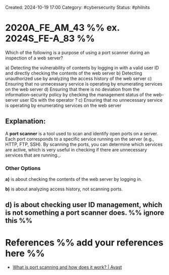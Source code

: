 Created: 2024-10-19 17:00
Category: #cybersecurity 
Status: #philnits



# 2020A_FE_AM_43 %% ex. 2024S_FE-A_83 %%

Which of the following is a purpose of using a port scanner during an inspection of a web server?

a) Detecting the vulnerability of contents by logging in with a valid user ID and directly checking the contents of the web server 
b) Detecting unauthorized use by analyzing the access history of the web server 
c) Ensuring that no unnecessary service is operating by enumerating services on the web server 
d) Ensuring that there is no deviation from the information-security policy by checking the management status of the web-server user IDs with the operator
? 
c) Ensuring that no unnecessary service is operating by enumerating services on the web server 

## **Explanation:**

A **port scanner** is a tool used to scan and identify open ports on a server. Each port corresponds to a specific service running on the server (e.g., HTTP, FTP, SSH). By scanning the ports, you can determine which services are active, which is very useful in checking if there are unnecessary services that are running.,.
### Other Options

**a)** is about checking the contents of the web server by logging in.

**b)** is about analyzing access history, not scanning ports.

**d)** is about checking user ID management, which is not something a port scanner does.
%% ignore this %%
---









# References %% add your references here %%
- [What is port scanning and how does it work? | Avast](https://www.avast.com/en-ph/business/resources/what-is-port-scanning#pc)
